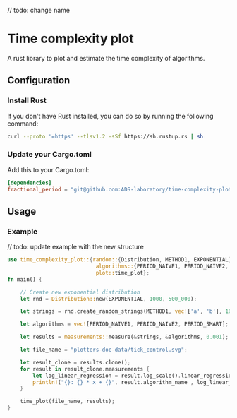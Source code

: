 // todo: change name
# Time complexity plot
A rust library to plot and estimate the time complexity of algorithms.

## Configuration
### Install Rust
If you don't have Rust installed, you can do so by running the following command:
``` bash
curl --proto '=https' --tlsv1.2 -sSf https://sh.rustup.rs | sh
```
### Update your Cargo.toml
Add this to your Cargo.toml:
``` toml
[dependencies]
fractional_period = "git@github.com:ADS-laboratory/time-complexity-plot.git"
```

## Usage
### Example
// todo: update example with the new structure
``` rust
use time_complexity_plot::{random::{Distribution, METHOD1, EXPONENTIAL},
                            algorithms::{PERIOD_NAIVE1, PERIOD_NAIVE2, PERIOD_SMART},
                            plot::time_plot};
fn main() {

    // Create new exponential distribution
    let rnd = Distribution::new(EXPONENTIAL, 1000, 500_000);

    let strings = rnd.create_random_strings(METHOD1, vec!['a', 'b'], 100);

    let algorithms = vec![PERIOD_NAIVE1, PERIOD_NAIVE2, PERIOD_SMART];

    let results = measurements::measure(&strings, &algorithms, 0.001);

    let file_name = "plotters-doc-data/tick_control.svg";

    let result_clone = results.clone();
    for result in result_clone.measurements {
        let log_linear_regression = result.log_scale().linear_regression();
        println!("{}: {} * x + {}", result.algorithm_name , log_linear_regression.0, log_linear_regression.1)
    }

    time_plot(file_name, results);
}
```